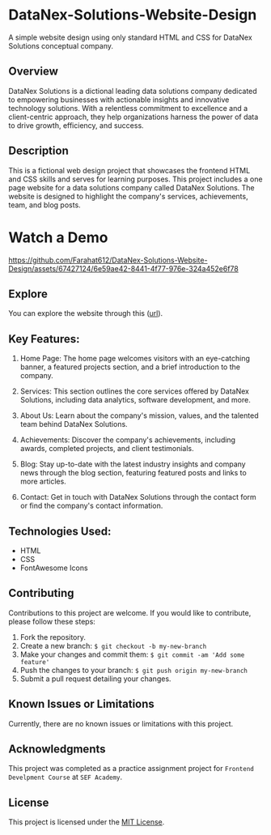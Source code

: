 # DataNex-Solutions-Website-Design

A simple website design using only standard HTML and CSS for DataNex Solutions conceptual company.


## Overview

DataNex Solutions is a dictional leading data solutions company dedicated to empowering businesses with actionable insights and innovative technology solutions. With a relentless commitment to excellence and a client-centric approach, they help organizations harness the power of data to drive growth, efficiency, and success.


## Description

This is a fictional web design project that showcases the frontend HTML and CSS skills and serves for learning purposes. This project includes a one page website for a data solutions company called DataNex Solutions. The website is designed to highlight the company's services, achievements, team, and blog posts.


# Watch a Demo

https://github.com/Farahat612/DataNex-Solutions-Website-Design/assets/67427124/6e59ae42-8441-4f77-976e-324a452e6f78


## Explore

You can explore the website through this ([url](https://farahat612.github.io/DataNex-Solutions-Website-Design/)). 


## Key Features:

1. Home Page: The home page welcomes visitors with an eye-catching banner, a featured projects section, and a brief introduction to the company.

2. Services: This section outlines the core services offered by DataNex Solutions, including data analytics, software development, and more.

3. About Us: Learn about the company's mission, values, and the talented team behind DataNex Solutions.

4. Achievements: Discover the company's achievements, including awards, completed projects, and client testimonials.

5. Blog: Stay up-to-date with the latest industry insights and company news through the blog section, featuring featured posts and links to more articles.

6. Contact: Get in touch with DataNex Solutions through the contact form or find the company's contact information.


## Technologies Used:

- HTML
- CSS
- FontAwesome Icons


## Contributing

Contributions to this project are welcome. If you would like to contribute, please follow these steps:

1. Fork the repository.
2. Create a new branch: `$ git checkout -b my-new-branch`
3. Make your changes and commit them: `$ git commit -am 'Add some feature'`
4. Push the changes to your branch: `$ git push origin my-new-branch`
5. Submit a pull request detailing your changes.


## Known Issues or Limitations

Currently, there are no known issues or limitations with this project.


## Acknowledgments

This project was completed as a practice assignment project for `Frontend Develpment Course` at `SEF Academy`. 


## License

This project is licensed under the [MIT License](LICENSE).
